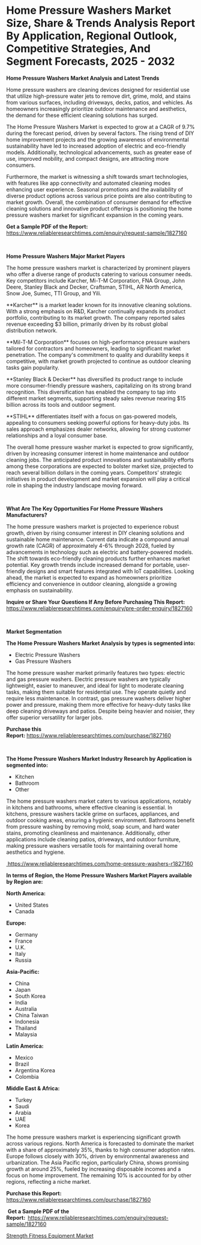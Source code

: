 <p><h1>Home Pressure Washers Market Size, Share & Trends Analysis Report By Application, Regional Outlook, Competitive Strategies, And Segment Forecasts, 2025 - 2032</h1></p><p><strong>Home Pressure Washers Market Analysis and Latest Trends</strong></p>
<p><p>Home pressure washers are cleaning devices designed for residential use that utilize high-pressure water jets to remove dirt, grime, mold, and stains from various surfaces, including driveways, decks, patios, and vehicles. As homeowners increasingly prioritize outdoor maintenance and aesthetics, the demand for these efficient cleaning solutions has surged.</p><p>The Home Pressure Washers Market is expected to grow at a CAGR of 9.7% during the forecast period, driven by several factors. The rising trend of DIY home improvement projects and the growing awareness of environmental sustainability have led to increased adoption of electric and eco-friendly models. Additionally, technological advancements, such as greater ease of use, improved mobility, and compact designs, are attracting more consumers.</p><p>Furthermore, the market is witnessing a shift towards smart technologies, with features like app connectivity and automated cleaning modes enhancing user experience. Seasonal promotions and the availability of diverse product options across various price points are also contributing to market growth. Overall, the combination of consumer demand for effective cleaning solutions and innovative product offerings is positioning the home pressure washers market for significant expansion in the coming years.</p></p>
<p><strong>Get a Sample PDF of the Report:&nbsp;</strong> <a href="https://www.reliableresearchtimes.com/enquiry/request-sample/1827160?utm_campaign=2643&utm_medium=2&utm_source=Github&utm_content=ia&utm_term=05042025&utm_id=home-pressure-washers">https://www.reliableresearchtimes.com/enquiry/request-sample/1827160</a></p>
<p>&nbsp;</p>
<p><strong>Home Pressure Washers Major Market Players</strong></p>
<p><p>The home pressure washers market is characterized by prominent players who offer a diverse range of products catering to various consumer needs. Key competitors include Karcher, Mi-T-M Corporation, FNA Group, John Deere, Stanley Black and Decker, Craftsman, STIHL, AR North America, Snow Joe, Sumec, TTI Group, and Yili.</p><p>**Karcher** is a market leader known for its innovative cleaning solutions. With a strong emphasis on R&D, Karcher continually expands its product portfolio, contributing to its market growth. The company reported sales revenue exceeding $3 billion, primarily driven by its robust global distribution network.</p><p>**Mil-T-M Corporation** focuses on high-performance pressure washers tailored for contractors and homeowners, leading to significant market penetration. The company's commitment to quality and durability keeps it competitive, with market growth projected to continue as outdoor cleaning tasks gain popularity.</p><p>**Stanley Black & Decker** has diversified its product range to include more consumer-friendly pressure washers, capitalizing on its strong brand recognition. This diversification has enabled the company to tap into different market segments, supporting steady sales revenue nearing $15 billion across its tools and outdoor segment.</p><p>**STIHL** differentiates itself with a focus on gas-powered models, appealing to consumers seeking powerful options for heavy-duty jobs. Its sales approach emphasizes dealer networks, allowing for strong customer relationships and a loyal consumer base.</p><p>The overall home pressure washer market is expected to grow significantly, driven by increasing consumer interest in home maintenance and outdoor cleaning jobs. The anticipated product innovations and sustainability efforts among these corporations are expected to bolster market size, projected to reach several billion dollars in the coming years. Competitors’ strategic initiatives in product development and market expansion will play a critical role in shaping the industry landscape moving forward.</p></p>
<p>&nbsp;</p>
<p><strong>What Are The Key Opportunities For Home Pressure Washers Manufacturers?</strong></p>
<p><p>The home pressure washers market is projected to experience robust growth, driven by rising consumer interest in DIY cleaning solutions and sustainable home maintenance. Current data indicate a compound annual growth rate (CAGR) of approximately 4-6% through 2028, fueled by advancements in technology such as electric and battery-powered models. The shift towards eco-friendly cleaning products further enhances market potential. Key growth trends include increased demand for portable, user-friendly designs and smart features integrated with IoT capabilities. Looking ahead, the market is expected to expand as homeowners prioritize efficiency and convenience in outdoor cleaning, alongside a growing emphasis on sustainability.</p></p>
<p><strong>Inquire or Share Your Questions If Any Before Purchasing This Report:</strong> <a href="https://www.reliableresearchtimes.com/enquiry/pre-order-enquiry/1827160?utm_campaign=2643&utm_medium=2&utm_source=Github&utm_content=ia&utm_term=05042025&utm_id=home-pressure-washers">https://www.reliableresearchtimes.com/enquiry/pre-order-enquiry/1827160</a></p>
<p>&nbsp;</p>
<p><strong>Market Segmentation</strong></p>
<p><strong>The Home Pressure Washers Market Analysis by types is segmented into:</strong></p>
<p><ul><li>Electric Pressure Washers</li><li>Gas Pressure Washers</li></ul></p>
<p><p>The home pressure washer market primarily features two types: electric and gas pressure washers. Electric pressure washers are typically lightweight, easier to maneuver, and ideal for light to moderate cleaning tasks, making them suitable for residential use. They operate quietly and require less maintenance. In contrast, gas pressure washers deliver higher power and pressure, making them more effective for heavy-duty tasks like deep cleaning driveways and patios. Despite being heavier and noisier, they offer superior versatility for larger jobs.</p></p>
<p><strong>Purchase this Report:&nbsp;</strong><a href="https://www.reliableresearchtimes.com/purchase/1827160?utm_campaign=2643&utm_medium=2&utm_source=Github&utm_content=ia&utm_term=05042025&utm_id=home-pressure-washers">https://www.reliableresearchtimes.com/purchase/1827160</a></p>
<p>&nbsp;</p>
<p><strong>The Home Pressure Washers Market Industry Research by Application is segmented into:</strong></p>
<p><ul><li>Kitchen</li><li>Bathroom</li><li>Other</li></ul></p>
<p><p>The home pressure washers market caters to various applications, notably in kitchens and bathrooms, where effective cleaning is essential. In kitchens, pressure washers tackle grime on surfaces, appliances, and outdoor cooking areas, ensuring a hygienic environment. Bathrooms benefit from pressure washing by removing mold, soap scum, and hard water stains, promoting cleanliness and maintenance. Additionally, other applications include cleaning patios, driveways, and outdoor furniture, making pressure washers versatile tools for maintaining overall home aesthetics and hygiene.</p></p>
<p><a href="https://www.reliableresearchtimes.com/home-pressure-washers-r1827160?utm_campaign=2643&utm_medium=2&utm_source=Github&utm_content=ia&utm_term=05042025&utm_id=home-pressure-washers">&nbsp;https://www.reliableresearchtimes.com/home-pressure-washers-r1827160</a></p>
<p><strong>In terms of Region, the Home Pressure Washers Market Players available by Region are:</strong></p>
<p>
    <p> <strong> North America: </strong>
        <ul>
            <li>United States</li>
            <li>Canada</li>
        </ul>
        </p> 
    <p> <strong> Europe: </strong>
        <ul>
            <li>Germany</li>
            <li>France</li>
            <li>U.K.</li>
            <li>Italy</li>
            <li>Russia</li>
        </ul>
        </p> 
    <p> <strong> Asia-Pacific: </strong>
        <ul>
            <li>China</li>
            <li>Japan</li>
            <li>South Korea</li>
            <li>India</li>
            <li>Australia</li>
            <li>China Taiwan</li>
            <li>Indonesia</li>
            <li>Thailand</li>
            <li>Malaysia</li>
        </ul>
        </p> 
    <p> <strong> Latin America: </strong>
        <ul>
            <li>Mexico</li>
            <li>Brazil</li>
            <li>Argentina Korea</li>
            <li>Colombia</li>
        </ul>
        </p> 
    <p> <strong> Middle East & Africa: </strong>
        <ul>
            <li>Turkey</li>
            <li>Saudi</li>
            <li>Arabia</li>
            <li>UAE</li>
            <li>Korea</li>
        </ul>
    </p>
    </p>
<p><p>The home pressure washers market is experiencing significant growth across various regions. North America is forecasted to dominate the market with a share of approximately 35%, thanks to high consumer adoption rates. Europe follows closely with 30%, driven by environmental awareness and urbanization. The Asia Pacific region, particularly China, shows promising growth at around 25%, fueled by increasing disposable incomes and a focus on home improvement. The remaining 10% is accounted for by other regions, reflecting a niche market.</p></p>
<p><strong>Purchase this Report: </strong><a href="https://www.reliableresearchtimes.com/purchase/1827160?utm_campaign=2643&utm_medium=2&utm_source=Github&utm_content=ia&utm_term=05042025&utm_id=home-pressure-washers">https://www.reliableresearchtimes.com/purchase/1827160</a></p>
<p>&nbsp;<strong>Get a Sample PDF of the Report:&nbsp;&nbsp;</strong><a href="https://www.reliableresearchtimes.com/enquiry/request-sample/1827160?utm_campaign=2643&utm_medium=2&utm_source=Github&utm_content=ia&utm_term=05042025&utm_id=home-pressure-washers">https://www.reliableresearchtimes.com/enquiry/request-sample/1827160</a></p>
<p><strong></strong></p>
<p><p><a href="https://github.com/dolorespeddico90/Market-Research-Report-List-1/blob/main/strength-fitness-equipment-market.md?utm_campaign=2643&utm_medium=2&utm_source=Github&utm_content=ia&utm_term=05042025&utm_id=home-pressure-washers">Strength Fitness Equipment Market</a></p></p>